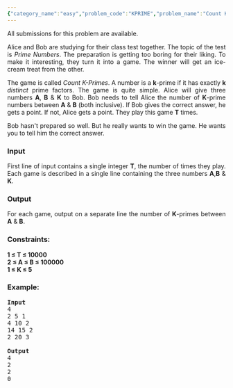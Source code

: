 ```yaml
---
{"category_name":"easy","problem_code":"KPRIME","problem_name":"Count K-Primes","languages_supported":{"0":"ADA","1":"ASM","2":"BASH","3":"BF","4":"C","5":"C99 strict","6":"CAML","7":"CLOJ","8":"CLPS","9":"CPP 4.3.2","10":"CPP 4.9.2","11":"CPP14","12":"CS2","13":"D","14":"ERL","15":"FORT","16":"FS","17":"GO","18":"HASK","19":"ICK","20":"ICON","21":"JAVA","22":"JS","23":"LISP clisp","24":"LISP sbcl","25":"LUA","26":"NEM","27":"NICE","28":"NODEJS","29":"PAS fpc","30":"PAS gpc","31":"PERL","32":"PERL6","33":"PHP","34":"PIKE","35":"PRLG","36":"PYTH","37":"PYTH 3.4","38":"RUBY","39":"SCALA","40":"SCM guile","41":"SCM qobi","42":"ST","43":"TCL","44":"TEXT","45":"WSPC"},"max_timelimit":1,"source_sizelimit":50000,"problem_author":"vamsi_kavala","problem_tester":"gamabunta","date_added":"3-06-2013","tags":{"0":"july13","1":"memoization","2":"sieve","3":"simple","4":"vamsi_kavala"},"editorial_url":"http://discuss.codechef.com/problems/KPRIME","time":{"view_start_date":1373880775,"submit_start_date":1373880775,"visible_start_date":1373880775,"end_date":1735669800},"layout":"problem"}
---
```

<span class="solution-visible-txt">All submissions for this problem are available.</span><p style="text-align:justify">Alice and Bob are studying for their class test together. The topic of the test is <i>Prime Numbers</i>. The preparation is getting too boring for their liking. To make it interesting, they turn it into a game. The winner will get an ice-cream treat from the other. </p>

<p style="text-align:justify">The game is called <i>Count K-Primes</i>. A number is a <b>k</b>-prime if it has exactly <b>k</b> <i>distinct</i> prime factors. The game is quite simple. Alice will give three numbers <b>A</b>, <b>B</b> & <b>K</b> to Bob. Bob needs to tell Alice the number of <b>K</b>-prime numbers between <b>A</b> & <b>B</b> (both inclusive). If Bob gives the correct answer, he gets a point. If not, Alice gets a point. They play this game <b>T</b> times.</p>

<p style="text-align:justify">Bob hasn't prepared so well. But he really wants to win the game. He wants you to tell him the correct answer.</p>

<h3>Input</h3>
<p style="text-align:justify">First line of input contains a single integer <b>T</b>, the number of times they play. Each game is described in a single line containing the three numbers <b>A</b>,<b>B</b> & <b>K</b>.</p>

<h3>Output</h3>
<p style="text-align:justify">For each game, output on a separate line the number of <b>K</b>-primes between <b>A</b> & <b>B</b>.</p>

<h3>Constraints:</h3>
<p><b>1 ≤ T ≤ 10000</b><br />
<b>2 ≤ A ≤ B ≤ 100000</b><br />
<b>1 ≤ K ≤ 5</b>
</p>

<h3>Example:</h3>

<pre>
<b>Input</b>
4
2 5 1
4 10 2
14 15 2
2 20 3

<b>Output</b>
4
2
2
0

</pre>
